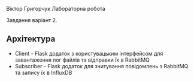 Віктор Григорчук
Лабораторна робота

Завдання варіант 2.

## Архітектура
- Client - Flask додаток з користувацьким інтерфейсом для завантаження лог файлів та відправки їх в RabbitMQ
- Subscriber - Flask додаток для зчитування повідомлень з RabbitMQ та запису їх в InfluxDB